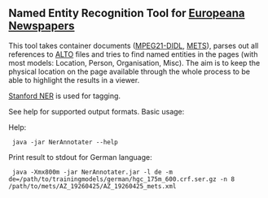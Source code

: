 Named Entity Recognition Tool for [Europeana Newspapers](http://www.europeana-newspapers.eu/)
------------------------------------------------------

This tool takes container documents ([MPEG21-DIDL](http://xml.coverpages.org/mpeg21-didl.html), [METS](http://www.loc.gov/standards/mets/)), parses out all references to [ALTO](http://www.loc.gov/standards/alto/)
files and tries to find named entities in the pages (with most models: Location, Person, 
Organisation, Misc).
The aim is to keep the physical location on the page available through the whole process 
to be able to highlight the results in a viewer.

[Stanford NER](http://www-nlp.stanford.edu/software/CRF-NER.shtml) is used for tagging.

See help for supported output formats. Basic usage:

Help:
  
     java -jar NerAnnotater --help
	
Print result to stdout for German language:
  
     java -Xmx800m -jar NerAnnotater.jar -l de -m de=/path/to/trainingmodels/german/hgc_175m_600.crf.ser.gz -n 8 /path/to/mets/AZ_19260425/AZ_19260425_mets.xml